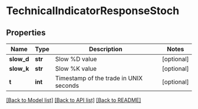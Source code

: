 # TechnicalIndicatorResponseStoch

## Properties
Name | Type | Description | Notes
------------ | ------------- | ------------- | -------------
**slow_d** | **str** | Slow %D value | [optional] 
**slow_k** | **str** | Slow %K value | [optional] 
**t** | **int** | Timestamp of the trade in UNIX seconds | [optional] 

[[Back to Model list]](../README.md#documentation-for-models) [[Back to API list]](../README.md#documentation-for-api-endpoints) [[Back to README]](../README.md)

